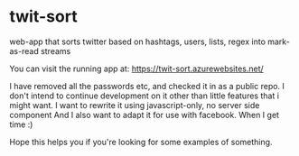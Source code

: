 # twit-sort
web-app that sorts twitter based on hashtags, users, lists, regex into mark-as-read streams

You can visit the running app at:  https://twit-sort.azurewebsites.net/ 

I have removed all the passwords etc, and checked it in as a public repo. 
I don't intend to continue development on it other than little features that i might want. 
I want to rewrite it using javascript-only, no server side component
And I also want to adapt it for use with facebook. 
When I get time :) 

Hope this helps you if you're looking for some examples of something. 
